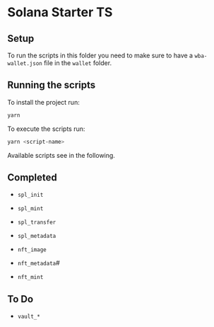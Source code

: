 # Solana Starter TS

## Setup

To run the scripts in this folder you need to make sure to have a `wba-wallet.json` file in the `wallet` folder.

## Running the scripts

To install the project run:

```bash
yarn
```

To execute the scripts run:

```bash
yarn <script-name>
```

Available scripts see in the following.

## Completed

- `spl_init`
- `spl_mint`
- `spl_transfer`
- `spl_metadata`

- `nft_image`
- `nft_metadata`#
- `nft_mint`

## To Do

- `vault_*`
